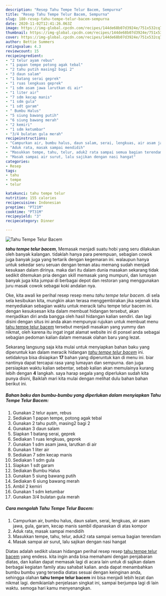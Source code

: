 ```yaml
---
description: "Resep Tahu Tempe Telur Bacem, Sempurna"
title: "Resep Tahu Tempe Telur Bacem, Sempurna"
slug: 180-resep-tahu-tempe-telur-bacem-sempurna
date: 2020-11-02T12:41:26.063Z
image: https://img-global.cpcdn.com/recipes/144de68b07d3924e/751x532cq70/tahu-tempe-telur-bacem-foto-resep-utama.jpg
thumbnail: https://img-global.cpcdn.com/recipes/144de68b07d3924e/751x532cq70/tahu-tempe-telur-bacem-foto-resep-utama.jpg
cover: https://img-global.cpcdn.com/recipes/144de68b07d3924e/751x532cq70/tahu-tempe-telur-bacem-foto-resep-utama.jpg
author: Bettie Summers
ratingvalue: 4.3
reviewcount: 15
recipeingredient:
- "2 telur ayam rebus"
- "1 papan tempe potong agak tebal"
- "2 tahu putih masing2 bagi 2"
- "3 daun salam"
- "1 batang serai geprek"
- "1 ruas lengkuas geprek"
- "1 sdm asam jawa larutkan di air"
- "1 liter air"
- "7 sdm kecap manis"
- "1 sdm gula"
- "1 sdt garam"
- " Bumbu Halus"
- "5 siung bawang putih"
- "6 siung bawang merah"
- "2 kemiri"
- "1 sdm ketumbar"
- "3/4 bulatan gula merah"
recipeinstructions:
- "Campurkan air, bumbu halus, daun salam, serai, lengkuas, air asam jawa, gula, garam, kecap manis sambil dipanaskan di atas kompor"
- "Aduk rata, masak sampai mendidih"
- "Masukkan tempe, tahu, telur, aduk2 rata sampai semua bagian terendam"
- "Masak sampai air surut, lalu sajikan dengan nasi hangat"
categories:
- Resep
tags:
- tahu
- tempe
- telur

katakunci: tahu tempe telur 
nutrition: 155 calories
recipecuisine: Indonesian
preptime: "PT21M"
cooktime: "PT31M"
recipeyield: "3"
recipecategory: Dinner

---
```



![Tahu Tempe Telur Bacem](https://img-global.cpcdn.com/recipes/144de68b07d3924e/751x532cq70/tahu-tempe-telur-bacem-foto-resep-utama.jpg)

<b><i>tahu tempe telur bacem</i></b>, Memasak menjadi suatu hobi yang seru dilakukan oleh banyak kalangan. tidaklah hanya para perempuan, sebagian cowok juga banyak juga yang tertarik dengan kegemaran ini. walaupun hanya untuk sekedar seru seruan dengan teman atau memang sudah menjadi kesukaan dalam dirinya. maka dari itu dalam dunia masakan sekarang tidak sedikit ditemukan pria dengan skill memasak yang mumpuni, dan lumayan banyak juga kita jumpai di berbagai depot dan restoran yang menggunakan juru masak cowok sebagai koki andalan nya.



Oke, kita awali ke perihal resep resep menu <i>tahu tempe telur bacem</i>. di sela sela kesibukan kita, mungkin akan terasa menggembirakan jika sejenak kita menyediakan sebagian waktu untuk meracik tahu tempe telur bacem ini. dengan kesuksesan kita dalam membuat hidangan tersebut, akan menjadikan diri anda bangga oleh hasil hidangan kalian sendiri. dan lagi disini dengan situs ini anda akan mempunyai rujukan untuk membuat menu <u>tahu tempe telur bacem</u> tersebut menjadi masakan yang yummy dan nikmat, oleh karena itu ingat ingat alamat website ini di ponsel anda sebagai sebagian pedoman kalian dalam memasak olahan baru yang lezat.


Sekarang langsung saja kita mulai untuk menyiapkan bahan baku yang diperuntuk kan dalam meracik hidangan <u><i>tahu tempe telur bacem</i></u> ini. setidaknya bisa disiapkan <b>17</b> bahan yang diperuntuk kan di menu ini. biar nantinya dapat tercapai rasa yang lumayan dan sempurna. dan juga persiapkan waktu kalian sebentar, sebab kalian akan memulainya kurang lebih dengan <b>4</b> langkah. saya harap segala yang diperlukan sudah kita punya disini, Baiklah mari kita mulai dengan melihat dulu bahan bahan berikut ini.

<!--inarticleads1-->

##### Bahan baku dan bumbu-bumbu yang diperlukan dalam menyiapkan Tahu Tempe Telur Bacem:

1. Gunakan 2 telur ayam, rebus
1. Sediakan 1 papan tempe, potong agak tebal
1. Gunakan 2 tahu putih, masing2 bagi 2
1. Gunakan 3 daun salam
1. Siapkan 1 batang serai, geprek
1. Sediakan 1 ruas lengkuas, geprek
1. Gunakan 1 sdm asam jawa, larutkan di air
1. Gunakan 1 liter air
1. Sediakan 7 sdm kecap manis
1. Sediakan 1 sdm gula
1. Siapkan 1 sdt garam
1. Sediakan  Bumbu Halus
1. Gunakan 5 siung bawang putih
1. Sediakan 6 siung bawang merah
1. Ambil 2 kemiri
1. Gunakan 1 sdm ketumbar
1. Gunakan 3/4 bulatan gula merah




<!--inarticleads2-->

##### Cara mengolah Tahu Tempe Telur Bacem:

1. Campurkan air, bumbu halus, daun salam, serai, lengkuas, air asam jawa, gula, garam, kecap manis sambil dipanaskan di atas kompor
1. Aduk rata, masak sampai mendidih
1. Masukkan tempe, tahu, telur, aduk2 rata sampai semua bagian terendam
1. Masak sampai air surut, lalu sajikan dengan nasi hangat




Diatas adalah sedikit ulasan hidangan perihal resep resep <u>tahu tempe telur bacem</u> yang endess. kita ingin anda bisa memahami dengan penjabaran diatas, dan kalian dapat memasak lagi di acara lain untuk di sajikan dalam berbagai kegiatan family atau sahabat kalian. anda dapat menambahkan bumbu bumbu yang tersedia diatas sesuai dengan keinginan anda, sehingga olahan <b>tahu tempe telur bacem</b> ini bisa menjadi lebih lezat dan nikmat lagi. demikianlah penjelasan singkat ini, sampai berjumpa lagi di lain waktu. semoga hari kamu menyenangkan.
